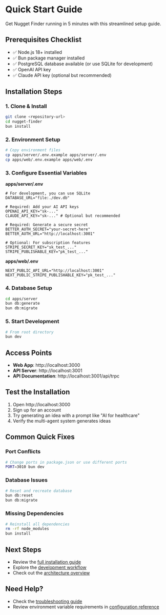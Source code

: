 # Quick Start Guide

Get Nugget Finder running in 5 minutes with this streamlined setup guide.

## Prerequisites Checklist

- ✅ Node.js 18+ installed
- ✅ Bun package manager installed
- ✅ PostgreSQL database available (or use SQLite for development)
- ✅ OpenAI API key
- ✅ Claude API key (optional but recommended)

## Installation Steps

### 1. Clone & Install
```bash
git clone <repository-url>
cd nugget-finder
bun install
```

### 2. Environment Setup
```bash
# Copy environment files
cp apps/server/.env.example apps/server/.env
cp apps/web/.env.example apps/web/.env
```

### 3. Configure Essential Variables

**apps/server/.env**
```env
# For development, you can use SQLite
DATABASE_URL="file:./dev.db"

# Required: Add your AI API keys
OPENAI_API_KEY="sk-..."
CLAUDE_API_KEY="sk-..." # Optional but recommended

# Required: Generate a secure secret
BETTER_AUTH_SECRET="your-secret-here"
BETTER_AUTH_URL="http://localhost:3001"

# Optional: For subscription features
STRIPE_SECRET_KEY="sk_test_..."
STRIPE_PUBLISHABLE_KEY="pk_test_..."
```

**apps/web/.env**
```env
NEXT_PUBLIC_API_URL="http://localhost:3001"
NEXT_PUBLIC_STRIPE_PUBLISHABLE_KEY="pk_test_..."
```

### 4. Database Setup
```bash
cd apps/server
bun db:generate
bun db:migrate
```

### 5. Start Development
```bash
# From root directory
bun dev
```

## Access Points

- **Web App**: http://localhost:3000
- **API Server**: http://localhost:3001
- **API Documentation**: http://localhost:3001/api/trpc

## Test the Installation

1. Open http://localhost:3000
2. Sign up for an account
3. Try generating an idea with a prompt like "AI for healthcare"
4. Verify the multi-agent system generates ideas

## Common Quick Fixes

### Port Conflicts
```bash
# Change ports in package.json or use different ports
PORT=3010 bun dev
```

### Database Issues
```bash
# Reset and recreate database
bun db:reset
bun db:migrate
```

### Missing Dependencies
```bash
# Reinstall all dependencies
rm -rf node_modules
bun install
```

## Next Steps

- Review the [full installation guide](installation.md)
- Explore the [development workflow](../development/development-workflow.md)
- Check out the [architecture overview](../architecture/system-overview.md)

## Need Help?

- Check the [troubleshooting guide](../deployment/troubleshooting.md)
- Review environment variable requirements in [configuration reference](../reference/configuration.md)